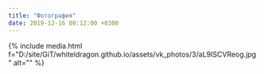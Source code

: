 ```yaml
---
title: "Фотография"
date: 2019-12-16 00:12:00 +0300
---
```



{% include media.html f="D:/site/GiT/whiteldragon.github.io/assets/vk_photos/3/aL9ISCVReog.jpg" alt="" %}
